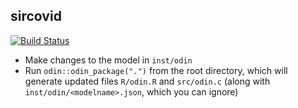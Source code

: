 ## sircovid

<!-- badges: start -->
[![Build Status](https://travis-ci.org/ncov-ic/sircovid.svg?branch=master)](https://travis-ci.org/ncov-ic/sircovid)
<!-- badges: end -->


* Make changes to the model in `inst/odin`
* Run `odin::odin_package(".")` from the root directory, which will generate updated files `R/odin.R` and `src/odin.c` (along with `inst/odin/<modelname>.json`, which you can ignore)
